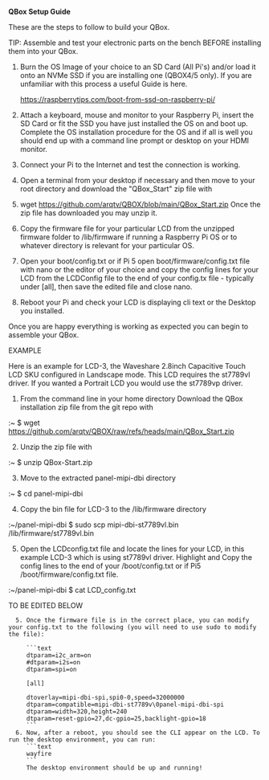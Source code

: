**QBox Setup Guide**

These are the steps to follow to build your QBox.

TIP: Assemble and test your electronic parts on the bench BEFORE installing them into your QBox.

1. Burn the OS Image of your choice to an SD Card (All Pi's) and/or load it onto an NVMe SSD if you are installing one (QBOX4/5 only). If you are unfamiliar with this process a useful Guide is here.

    https://raspberrytips.com/boot-from-ssd-on-raspberry-pi/

2. Attach a keyboard, mouse and monitor to your Raspberry Pi, insert the SD Card or fit the SSD you have just installed the OS on and boot up. Complete the OS installation procedure for the OS and if all is well you should end up with a command line prompt or desktop on your HDMI monitor.

3. Connect your Pi to the Internet and test the connection is working.

4. Open a terminal from your desktop if necessary and then move to your root directory and download the "QBox_Start" zip file with
5. wget https://github.com/arqtv/QBOX/blob/main/QBox_Start.zip Once the zip file has downloaded you may unzip it.

6. Copy the firmware file for your particular LCD from the unzipped firmware folder to /lib/firmware if running a Raspberry Pi OS or to whatever directory is relevant for your particular OS.

7. Open your boot/config.txt or if Pi 5 open boot/firmware/config.txt file with nano or the editor of your choice and copy the config lines for your LCD from the LCDConfig file to the end of your config.tx file - typically under [all], then save the edited file and close nano.   

8. Reboot your Pi and check your LCD is displaying cli text or the Desktop you installed.

Once you are happy everything is working as expected you can begin to assemble your QBox.  


EXAMPLE

Here is an example for LCD-3, the Waveshare 2.8inch Capacitive Touch LCD SKU configured in Landscape mode. This LCD requires the st7789vl driver. If you wanted a Portrait LCD you would use the st7789vp driver. 

1. From the command line in your home directory Download the QBox installation zip file from the git repo with

:~ $ wget https://github.com/arqtv/QBOX/raw/refs/heads/main/QBox_Start.zip

2. Unzip the zip file with

:~ $ unzip QBox-Start.zip

3. Move to the extracted panel-mipi-dbi directory

:~ $ cd panel-mipi-dbi

4. Copy the bin file for LCD-3 to the /lib/firmware directory

:~/panel-mipi-dbi $ sudo scp mipi-dbi-st7789vl.bin /lib/firmware/st7789vl.bin
   
5. Open the LCDconfig.txt file and locate the lines for your LCD, in this example LCD-3 which is using st7789vl driver. Highlight and Copy the config lines to the end of your /boot/config.txt or if Pi5 /boot/firmware/config.txt file. 

:~/panel-mipi-dbi $ cat LCD_config.txt


 TO BE EDITED BELOW
 ```
   5. Once the firmware file is in the correct place, you can modify your config.txt to the following (you will need to use sudo to modify the file):

      ```text
      dtparam=i2c_arm=on
      #dtparam=i2s=on
      dtparam=spi=on
      
      [all]
      
      dtoverlay=mipi-dbi-spi,spi0-0,speed=32000000
      dtparam=compatible=mipi-dbi-st7789v\0panel-mipi-dbi-spi
      dtparam=width=320,height=240
      dtparam=reset-gpio=27,dc-gpio=25,backlight-gpio=18
      ```
   6. Now, after a reboot, you should see the CLI appear on the LCD. To run the desktop environment, you can run:
      ```text
      wayfire
      ```
      The desktop environment should be up and running!
